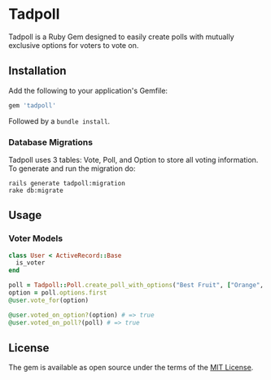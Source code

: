 # Tadpoll

Tadpoll is a Ruby Gem designed to easily create polls with mutually exclusive options for voters to vote on.

## Installation

Add the following to your application's Gemfile:

```ruby
gem 'tadpoll'
```

Followed by a ``bundle install``.

### Database Migrations

Tadpoll uses 3 tables: Vote, Poll, and Option to store all voting information.  To
generate and run the migration do:

    rails generate tadpoll:migration
    rake db:migrate

## Usage

### Voter Models

```ruby
class User < ActiveRecord::Base
  is_voter
end

poll = Tadpoll::Poll.create_poll_with_options("Best Fruit", ["Orange", "Banana"])
option = poll.options.first
@user.vote_for(option)

@user.voted_on_option?(option) # => true
@user.voted_on_poll?(poll) # => true
```

## License

The gem is available as open source under the terms of the [MIT License](http://opensource.org/licenses/MIT).

